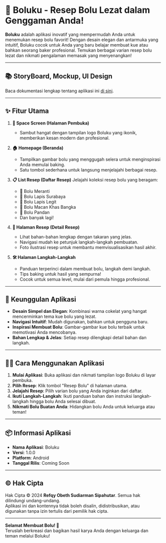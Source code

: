 # 🎂 Boluku - Resep Bolu Lezat dalam Genggaman Anda!

**Boluku** adalah aplikasi inovatif yang mempermudah Anda untuk menemukan resep bolu favorit! Dengan desain elegan dan antarmuka yang intuitif, Boluku cocok untuk Anda yang baru belajar membuat kue atau bahkan seorang baker profesional. Temukan berbagai varian resep bolu lezat dan nikmati pengalaman memasak yang menyenangkan!

---

## 📚 StoryBoard, Mockup, UI Design
Baca dokumentasi lengkap tentang aplikasi ini [di sini]([https://link-dokumentasi.com](https://www.canva.com/design/DAGWEksXKpQ/FUUWlC9o94d3hwuRYRB77w/edit?utm_content=DAGWEksXKpQ&utm_campaign=designshare&utm_medium=link2&utm_source=sharebutton)).

---

## ✨ **Fitur Utama**

1. **🌟 Space Screen (Halaman Pembuka)**
   - Sambut hangat dengan tampilan logo Boluku yang ikonik, memberikan kesan modern dan profesional.

2. **🏠 Homepage (Beranda)**
   - Tampilkan gambar bolu yang menggugah selera untuk menginspirasi Anda memulai baking.
   - Satu tombol sederhana untuk langsung menjelajahi berbagai resep.

3. **📋 List Resep (Daftar Resep)**
   Jelajahi koleksi resep bolu yang beragam:
   - 🎂 Bolu Meranti
   - 🍫 Bolu Lapis Surabaya
   - 🍯 Bolu Lapis Legit
   - 🥥 Bolu Macan Khas Bangka
   - 🌴 Bolu Pandan
   - Dan banyak lagi!

4. **📖 Halaman Resep (Detail Resep)**
   - Lihat bahan-bahan lengkap dengan takaran yang jelas.
   - Navigasi mudah ke petunjuk langkah-langkah pembuatan.
   - Foto ilustrasi resep untuk membantu memvisualisasikan hasil akhir.

5. **🛠️ Halaman Langkah-Langkah**
   - Panduan terperinci dalam membuat bolu, langkah demi langkah.
   - Tips baking untuk hasil yang sempurna!
   - Cocok untuk semua level, mulai dari pemula hingga profesional.

---

## 🎯 **Keunggulan Aplikasi**
- **Desain Simpel dan Elegan**: Kombinasi warna cokelat yang hangat mencerminkan tema kue bolu yang lezat.
- **Navigasi Intuitif**: Mudah digunakan, bahkan untuk pengguna baru.
- **Inspirasi Membuat Bolu**: Gambar-gambar kue bolu terbaik untuk memotivasi Anda mencobanya.
- **Bahan Lengkap & Jelas**: Setiap resep dilengkapi detail bahan dan langkah.

---

## 🧑‍🍳 **Cara Menggunakan Aplikasi**

1. **Mulai Aplikasi**: Buka aplikasi dan nikmati tampilan logo Boluku di layar pembuka.
2. **Pilih Resep**: Klik tombol "Resep Bolu" di halaman utama.
3. **Jelajahi Resep**: Pilih varian bolu yang Anda inginkan dari daftar.
4. **Ikuti Langkah-Langkah**: Ikuti panduan bahan dan instruksi langkah-langkah hingga bolu Anda selesai dibuat.
5. **Nikmati Bolu Buatan Anda**: Hidangkan bolu Anda untuk keluarga atau teman!

---

## 📦 **Informasi Aplikasi**
- **Nama Aplikasi**: Boluku  
- **Versi**: 1.0.0  
- **Platform**: Android 
- **Tanggal Rilis**: Coming Soon 

---

## © **Hak Cipta**

Hak Cipta © 2024 **Refqy Obeth Sudiarman Sipahutar**. Semua hak dilindungi undang-undang.  
Aplikasi ini dan kontennya tidak boleh disalin, didistribusikan, atau digunakan tanpa izin tertulis dari pemilik hak cipta.  

---

**Selamat Membuat Bolu! 🧁**  
Teruslah berkreasi dan bagikan hasil karya Anda dengan keluarga dan teman melalui Boluku!
